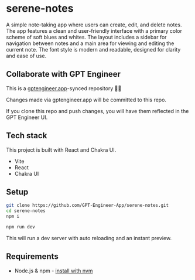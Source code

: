 # serene-notes

A simple note-taking app where users can create, edit, and delete notes. The app features a clean and user-friendly interface with a primary color scheme of soft blues and whites. The layout includes a sidebar for navigation between notes and a main area for viewing and editing the current note. The font style is modern and readable, designed for clarity and ease of use.

## Collaborate with GPT Engineer

This is a [gptengineer.app](https://gptengineer.app)-synced repository 🌟🤖

Changes made via gptengineer.app will be committed to this repo.

If you clone this repo and push changes, you will have them reflected in the GPT Engineer UI.

## Tech stack

This project is built with React and Chakra UI.

- Vite
- React
- Chakra UI

## Setup

```sh
git clone https://github.com/GPT-Engineer-App/serene-notes.git
cd serene-notes
npm i
```

```sh
npm run dev
```

This will run a dev server with auto reloading and an instant preview.

## Requirements

- Node.js & npm - [install with nvm](https://github.com/nvm-sh/nvm#installing-and-updating)
